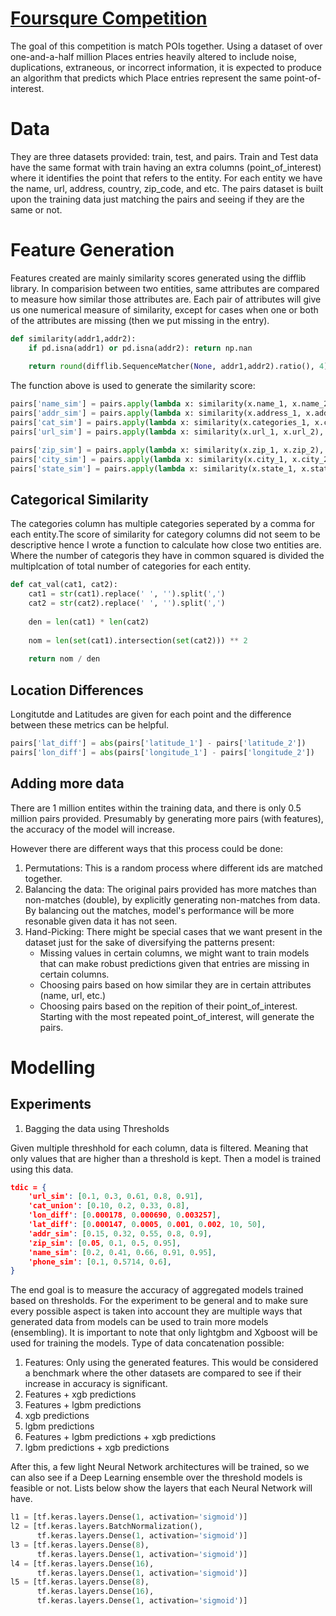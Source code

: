 # [Foursqure Competition](https://www.kaggle.com/competitions/foursquare-location-matching/overview/description)

The goal of this competition is match POIs together. Using a dataset of over one-and-a-half million Places entries heavily altered to include noise, duplications, extraneous, or incorrect information, it is expected to produce an algorithm that predicts which Place entries represent the same point-of-interest.


# Data

They are three datasets provided: train, test, and pairs. Train and Test data have the same format with train having an extra columns (point_of_interest) where it identifies the point that refers to the entity. For each entity we have the name, url, address, country, zip_code, and etc. The pairs dataset is built upon the training data just matching the pairs and seeing if they are the same or not.


# Feature Generation

Features created are mainly similarity scores generated using the difflib library. In comparision between two entities, same attributes are compared to measure how similar those attributes are. Each pair of attributes will give us one numerical measure of similarity, except for cases when one or both of the attributes are missing (then we put missing in the entry).

```python
def similarity(addr1,addr2):
    if pd.isna(addr1) or pd.isna(addr2): return np.nan
    
    return round(difflib.SequenceMatcher(None, addr1,addr2).ratio(), 4)
```

The function above is used to generate the similarity score:

```python
pairs['name_sim'] = pairs.apply(lambda x: similarity(x.name_1, x.name_2), axis=1)
pairs['addr_sim'] = pairs.apply(lambda x: similarity(x.address_1, x.address_2), axis=1)
pairs['cat_sim'] = pairs.apply(lambda x: similarity(x.categories_1, x.categories_2), axis=1)
pairs['url_sim'] = pairs.apply(lambda x: similarity(x.url_1, x.url_2), axis=1)

pairs['zip_sim'] = pairs.apply(lambda x: similarity(x.zip_1, x.zip_2), axis=1)
pairs['city_sim'] = pairs.apply(lambda x: similarity(x.city_1, x.city_2), axis=1)
pairs['state_sim'] = pairs.apply(lambda x: similarity(x.state_1, x.state_2), axis=1)
```

## Categorical Similarity

The categories column has multiple categories seperated by a comma for each entity.The score of similarity for category columns did not seem to be descriptive hence I wrote a function to calculate how close two entities are. Where the number of categoris they have in common squared is divided the multiplcation of total number of categories for each entity.

```python
def cat_val(cat1, cat2):
    cat1 = str(cat1).replace(' ', '').split(',')
    cat2 = str(cat2).replace(' ', '').split(',')
    
    den = len(cat1) * len(cat2)
    
    nom = len(set(cat1).intersection(set(cat2))) ** 2
    
    return nom / den
```

## Location Differences

Longitutde and Latitudes are given for each point and the difference between these metrics can be helpful.

```python
pairs['lat_diff'] = abs(pairs['latitude_1'] - pairs['latitude_2'])
pairs['lon_diff'] = abs(pairs['longitude_1'] - pairs['longitude_2'])
```

## Adding more data

There are 1 million entites within the training data, and there is only 0.5 million pairs provided. Presumably by generating more pairs (with features), the accuracy of the model will increase.

However there are different ways that this process could be done:
1. Permutations: This is a random process where different ids are matched together. 
2. Balancing the data: The original pairs provided has more matches than non-matches (double), by explicitly generating non-matches from data. By balancing out the matches, model's performance will be more resonable given data it has not seen.
3. Hand-Picking: There might be special cases that we want present in the dataset just for the sake of diversifying the patterns present:
    - Missing values in certain columns, we might want to train models that can make robust predictions given that entries are missing in certain columns.
    - Choosing pairs based on how similar they are in certain attributes (name, url, etc.)
    - Choosing pairs based on the repition of their point_of_interest. Starting with the most repeated point_of_interest, will generate the pairs.

# Modelling

## Experiments

1. Bagging the data using Thresholds

Given multiple threshhold for each column, data is filtered. Meaning that only values that are higher than a threshold is kept. Then a model is trained using this data.

```json
tdic = {
    'url_sim': [0.1, 0.3, 0.61, 0.8, 0.91],
    'cat_union': [0.10, 0.2, 0.33, 0.8],
    'lon_diff': [0.000178, 0.000690, 0.003257],
    'lat_diff': [0.000147, 0.0005, 0.001, 0.002, 10, 50],
    'addr_sim': [0.15, 0.32, 0.55, 0.8, 0.9],
    'zip_sim': [0.05, 0.1, 0.5, 0.95],
    'name_sim': [0.2, 0.41, 0.66, 0.91, 0.95],
    'phone_sim': [0.1, 0.5714, 0.6],
}
```

The end goal is to measure the accuracy of aggregated models trained based on thresholds. For the experiment to be general and to make sure every possible aspect is taken into account they are multiple ways that generated data from models can be used to train more models (ensembling). It is important to note that only lightgbm and Xgboost will be used for training the models. Type of data concatenation possible:

1. Features: Only using the generated features. This would be considered a benchmark where the other datasets are compared to see if their increase in accuracy is significant.
2. Features + xgb predictions
3. Features + lgbm predictions
4. xgb predictions
5. lgbm predictions
6. Features + lgbm predictions + xgb predictions
7. lgbm predictions + xgb predictions 

After this, a few light Neural Network architectures will be trained, so we can also see if a Deep Learning ensemble over the threshold models is feasible or not. Lists below show the layers that each Neural Network will have.

```python
l1 = [tf.keras.layers.Dense(1, activation='sigmoid')]
l2 = [tf.keras.layers.BatchNormalization(), 
      tf.keras.layers.Dense(1, activation='sigmoid')]
l3 = [tf.keras.layers.Dense(8), 
      tf.keras.layers.Dense(1, activation='sigmoid')]
l4 = [tf.keras.layers.Dense(16), 
      tf.keras.layers.Dense(1, activation='sigmoid')]
l5 = [tf.keras.layers.Dense(8), 
      tf.keras.layers.Dense(16), 
      tf.keras.layers.Dense(1, activation='sigmoid')]
```

